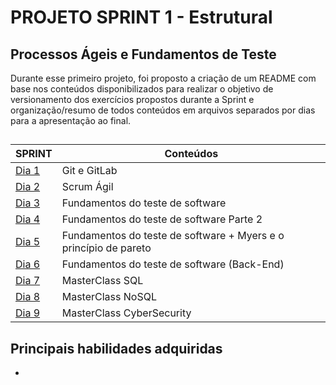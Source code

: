 # PROJETO SPRINT 1 - Estrutural

## Processos Ágeis e Fundamentos de Teste

Durante esse primeiro projeto, foi proposto a criação de um README com base nos conteúdos disponibilizados para realizar o objetivo de versionamento dos exercícios propostos durante a Sprint e organização/resumo de todos conteúdos em arquivos separados por dias para a apresentação ao final.

##

| SPRINT                                                                                   | Conteúdos                                                               |
| ---------------------------------------------------------------------------------------- | ----------------------------------------------------------------------- |
| [Dia 1](https://gitlab.com/sprint1compass/Sprint1/-/blob/main/Dia%201.md?ref_type=heads) | Git e GitLab                                                            |
| [Dia 2](https://gitlab.com/sprint1compass/Sprint1/-/blob/main/Dia2.md?ref_type=heads)    | Scrum Ágil                                                              |
| [Dia 3](https://gitlab.com/sprint1compass/Sprint1/-/blob/main/Dia3.md?ref_type=heads)    | Fundamentos do teste de software​​​​​​​                                 |
| [Dia 4]()                                                                                | Fundamentos do teste de software​​​​​​​ Parte 2                         |
| [Dia 5]()                                                                                | Fundamentos do teste de software​​​​​​​ + Myers e o princípio de pareto |
| [Dia 6]()                                                                                | Fundamentos do teste de software (Back-End)                             |
| [Dia 7]()                                                                                | MasterClass SQL                                                         |
| [Dia 8]()                                                                                | MasterClass NoSQL                                                       |
| [Dia 9]()                                                                                | MasterClass CyberSecurity                                               |

## Principais habilidades adquiridas

-
